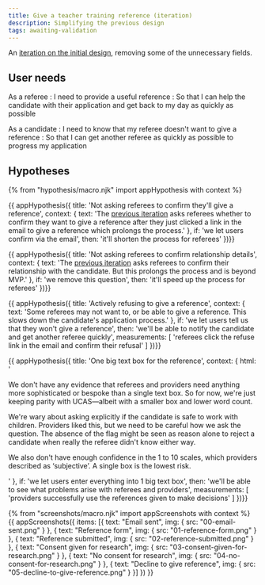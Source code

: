 ```yaml
---
title: Give a teacher training reference (iteration)
description: Simplifying the previous design
tags: awaiting-validation
---
```


An [iteration on the initial design](/apply-for-teacher-training/give-a-reference), removing some of the unnecessary fields.

## User needs

As a referee
: I need to provide a useful reference
: So that I can help the candidate with their application and get back to my day as quickly as possible

As a candidate
: I need to know that my referee doesn't want to give a reference
: So that I can get another referee as quickly as possible to progress my application

## Hypotheses

{% from "hypothesis/macro.njk" import appHypothesis with context %}

{{ appHypothesis({
  title: 'Not asking referees to confirm they\'ll give a reference',
  context: { text: 'The <a href="/apply-for-teacher-training/give-a-reference">previous iteration</a> asks referees whether to confirm they want to give a reference after they just clicked a link in the email to give a reference which prolongs the process.' },
  if: 'we let users confirm via the email',
  then: 'it\'ll shorten the process for referees'
})}}

{{ appHypothesis({
  title: 'Not asking referees to confirm relationship details',
  context: { text: 'The <a href="/apply-for-teacher-training/give-a-reference/#start-page">previous iteration</a> asks referees to confirm their relationship with the candidate. But this prolongs the process and is beyond MVP.' },
  if: 'we remove this question',
  then: 'it\'ll speed up the process for referees'
})}}

{{ appHypothesis({
  title: 'Actively refusing to give a reference',
  context: { text: 'Some referees may not want to, or be able to give a reference. This slows down the candidate\'s application process.' },
  if: 'we let users tell us that they won\'t give a reference',
  then: 'we\'ll be able to notify the candidate and get another referee quickly',
  measurements: [
    'referees click the refuse link in the email and confirm their refusal'
  ]
})}}

{{ appHypothesis({
  title: 'One big text box for the reference',
  context: {
    html: '<p class="govuk-body">We don\'t have any evidence that referees and providers need anything more sophisticated or bespoke than a single text box. So for now, we\'re just keeping parity with UCAS—albeit with a smaller box and lower word count.</p><p class="govuk-body">We\'re wary about asking explicitly if the candidate is safe to work with children. Providers liked this, but we need to be careful how we ask the question. The absence of the flag might be seen as reason alone to reject a candidate when really the referee didn\'t know either way.</p><p class="govuk-body">We also don\'t have enough confidence in the 1 to 10 scales, which providers described as ‘subjective’. A single box is the lowest risk.</p>'
  },
  if: 'we let users enter everything into 1 big text box',
  then: 'we\'ll be able to see what problems arise with referees and providers',
  measurements: [
    'providers successfully use the references given to make decisions'
  ]
})}}

{% from "screenshots/macro.njk" import appScreenshots with context %}
{{ appScreenshots({
  items: [{
      text: "Email sent",
      img: { src: "00-email-sent.png" }
    }, {
      text: "Reference form",
      img: { src: "01-reference-form.png" }
    }, {
      text: "Reference submitted",
      img: { src: "02-reference-submitted.png" }
    }, {
      text: "Consent given for research",
      img: { src: "03-consent-given-for-research.png" }
    }, {
      text: "No consent for research",
      img: { src: "04-no-consent-for-research.png" }
    }, {
      text: "Decline to give reference",
      img: { src: "05-decline-to-give-reference.png" }
    }]
}) }}

